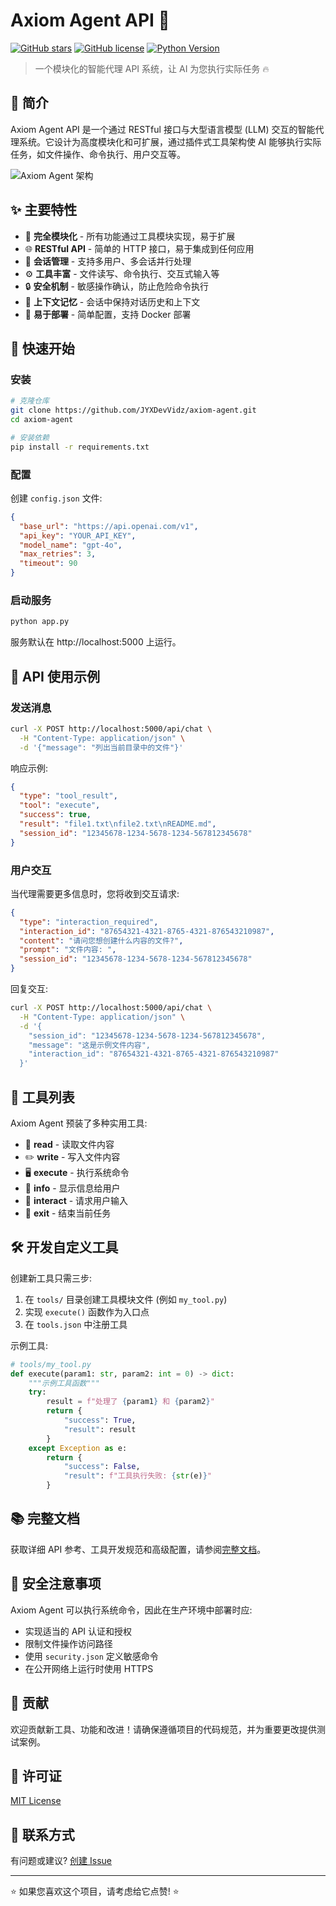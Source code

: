 # Axiom Agent API 🤖

[![GitHub stars](https://img.shields.io/github/stars/JYXDevVidz/axiom-agent?style=social)](https://github.com/JYXDevVidz/axiom-agent/stargazers)
[![GitHub license](https://img.shields.io/github/license/JYXDevVidz/axiom-agent)](https://github.com/JYXDevVidz/axiom-agent/blob/main/LICENSE)
[![Python Version](https://img.shields.io/badge/python-3.8%2B-blue)](https://www.python.org/downloads/)

> 一个模块化的智能代理 API 系统，让 AI 为您执行实际任务 🔥

## 📖 简介

Axiom Agent API 是一个通过 RESTful 接口与大型语言模型 (LLM) 交互的智能代理系统。它设计为高度模块化和可扩展，通过插件式工具架构使 AI 能够执行实际任务，如文件操作、命令执行、用户交互等。

![Axiom Agent 架构](https://via.placeholder.com/800x400?text=Axiom+Agent+Architecture)

## ✨ 主要特性

- 🔌 **完全模块化** - 所有功能通过工具模块实现，易于扩展
- 🌐 **RESTful API** - 简单的 HTTP 接口，易于集成到任何应用
- 💬 **会话管理** - 支持多用户、多会话并行处理
- ⚙️ **工具丰富** - 文件读写、命令执行、交互式输入等
- 🔒 **安全机制** - 敏感操作确认，防止危险命令执行
- 🧠 **上下文记忆** - 会话中保持对话历史和上下文
- 🚀 **易于部署** - 简单配置，支持 Docker 部署

## 🚀 快速开始

### 安装

```bash
# 克隆仓库
git clone https://github.com/JYXDevVidz/axiom-agent.git
cd axiom-agent

# 安装依赖
pip install -r requirements.txt
```

### 配置

创建 `config.json` 文件:

```json
{
  "base_url": "https://api.openai.com/v1",
  "api_key": "YOUR_API_KEY",
  "model_name": "gpt-4o",
  "max_retries": 3,
  "timeout": 90
}
```

### 启动服务

```bash
python app.py
```

服务默认在 http://localhost:5000 上运行。

## 📝 API 使用示例

### 发送消息

```bash
curl -X POST http://localhost:5000/api/chat \
  -H "Content-Type: application/json" \
  -d '{"message": "列出当前目录中的文件"}'
```

响应示例:

```json
{
  "type": "tool_result",
  "tool": "execute",
  "success": true,
  "result": "file1.txt\nfile2.txt\nREADME.md",
  "session_id": "12345678-1234-5678-1234-567812345678"
}
```

### 用户交互

当代理需要更多信息时，您将收到交互请求:

```json
{
  "type": "interaction_required",
  "interaction_id": "87654321-4321-8765-4321-876543210987",
  "content": "请问您想创建什么内容的文件?",
  "prompt": "文件内容: ",
  "session_id": "12345678-1234-5678-1234-567812345678"
}
```

回复交互:

```bash
curl -X POST http://localhost:5000/api/chat \
  -H "Content-Type: application/json" \
  -d '{
    "session_id": "12345678-1234-5678-1234-567812345678",
    "message": "这是示例文件内容",
    "interaction_id": "87654321-4321-8765-4321-876543210987"
  }'
```

## 🔧 工具列表

Axiom Agent 预装了多种实用工具:

- 📄 **read** - 读取文件内容
- ✏️ **write** - 写入文件内容
- 🖥️ **execute** - 执行系统命令
- 📢 **info** - 显示信息给用户
- 💬 **interact** - 请求用户输入
- 🚪 **exit** - 结束当前任务

## 🛠️ 开发自定义工具

创建新工具只需三步:

1. 在 `tools/` 目录创建工具模块文件 (例如 `my_tool.py`)
2. 实现 `execute()` 函数作为入口点
3. 在 `tools.json` 中注册工具

示例工具:

```python
# tools/my_tool.py
def execute(param1: str, param2: int = 0) -> dict:
    """示例工具函数"""
    try:
        result = f"处理了 {param1} 和 {param2}"
        return {
            "success": True,
            "result": result
        }
    except Exception as e:
        return {
            "success": False,
            "result": f"工具执行失败: {str(e)}"
        }
```

## 📚 完整文档

获取详细 API 参考、工具开发规范和高级配置，请参阅[完整文档](docs/full_documentation.md)。

## 🔐 安全注意事项

Axiom Agent 可以执行系统命令，因此在生产环境中部署时应:

- 实现适当的 API 认证和授权
- 限制文件操作访问路径
- 使用 `security.json` 定义敏感命令
- 在公开网络上运行时使用 HTTPS

## 🤝 贡献

欢迎贡献新工具、功能和改进！请确保遵循项目的代码规范，并为重要更改提供测试案例。

## 📜 许可证

[MIT License](LICENSE)

## 📧 联系方式

有问题或建议? [创建 Issue](https://github.com/JYXDevVidz/axiom-agent/issues) 

---

⭐ 如果您喜欢这个项目，请考虑给它点赞! ⭐
